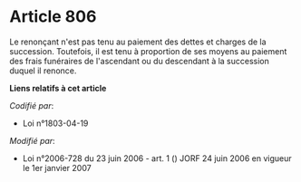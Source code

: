 # Article 806

Le renonçant n'est pas tenu au paiement des dettes et charges de la succession. Toutefois, il est tenu à proportion de ses
moyens au paiement des frais funéraires de l'ascendant ou du descendant à la succession duquel il renonce.

**Liens relatifs à cet article**

_Codifié par_:

  - Loi n°1803-04-19

_Modifié par_:

  - Loi n°2006-728 du 23 juin 2006 - art. 1 () JORF 24 juin 2006 en vigueur le 1er janvier 2007
